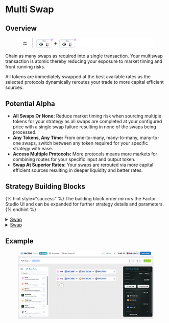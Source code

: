 # Multi Swap

## Overview

<figure><img src="../../../.gitbook/assets/image (48).png" alt=""><figcaption></figcaption></figure>

Chain as many swaps as required into a single transaction. Your multiswap transaction is atomic thereby reducing your exposure to market timing and front running risks.

All tokens are immediately swapped at the best available rates as the selected protocols dynamically reroutes your trade to more capital efficient sources.

## Potential Alpha

* **All Swaps Or None:** Reduce market timing risk when sourcing multiple tokens for your strategy as all swaps are completed at your configured price with a single swap failure resulting in none of the swaps being processed.
* **Any Tokens, Any Time:** From one-to-many, many-to-many, many-to-one swaps, switch between any token required for your specific strategy with ease.
* **Access Multiple Protocols:** More protocols means more markets for combining routes for your specific input and output token.
* **Swap At Superior Rates:** Your swaps are rerouted via more capital efficient sources resulting in deeper liquidity and better rates.

## Strategy Building Blocks

{% hint style="success" %}
The building block order mirrors the Factor Studio UI and can be expanded for further strategy details and parameters.
{% endhint %}

<details>

<summary><a href="../../../factor-building-blocks/swap/">Swap</a></summary>

* Select the tokens to swap
  * Token purchases: Input token is the token to swap from and output token is the target token.
  * Token sales: Input token is the token to sell and output token is the token to receive.
* Specify input token amount

</details>

<details>

<summary><a href="../../../factor-building-blocks/swap/">Swap</a></summary>

* Select the tokens to swap
  * Token purchases: Input token is the token to swap from and output token is the target token.
  * Token sales: Input token is the token to sell and output token is the token to receive.
* Specify input token amount

</details>

## Example

<figure><img src="../../../.gitbook/assets/image (2) (1) (1) (1) (1) (1).png" alt=""><figcaption></figcaption></figure>
